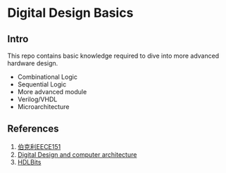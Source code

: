 # Digital Design Basics
## Intro
This repo contains basic knowledge required to dive into more advanced hardware design.
* Combinational Logic
* Sequential Logic
* More advanced module
* Verilog/VHDL
* Microarchitecture
## References
1. [伯克利EECE151](https://www.eecs151.org/)
2. [Digital Design and computer architecture](https://www.amazon.co.jp/-/en/David-Harris/dp/0123944244)
3. [HDLBits](https://hdlbits.01xz.net/wiki/Main_Page)

